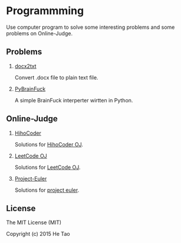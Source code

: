 Programmming
=============

Use computer program to solve some interesting problems and some problems on Online-Judge.

Problems
--------

1. [docx2txt][1]

    Convert .docx file to plain text file.

5. [PyBrainFuck][5]

    A simple BrainFuck interperter wirtten in Python.

Online-Judge
-------------

1. [HihoCoder][2]

    Solutions for [HihoCoder OJ][6].

2. [LeetCode OJ][3]

    Solutions for [LeetCode OJ][7].

3. [Project-Euler][4]

    Solutions for [project euler][8].

License
--------

The MIT License (MIT)

Copyright (c) 2015 He Tao


<!---------------------------------------links---------------------------------------->

[1]: https://github.com/He-Tao/Programming/tree/master/docx2txt  "docx2txt"
[2]: https://github.com/He-Tao/Programming/tree/master/HihoCoder  "HihoCoder"
[3]: https://github.com/He-Tao/Programming/tree/master/LeetCode-OJ  "LeetCode-OJ"
[4]: https://github.com/He-Tao/Programming/tree/master/Project-Euler  "Project Euler"
[5]: https://github.com/He-Tao/Programming/tree/master/PyBrainFuck  "PyBrainFuck"
[6]: http://hihocoder.com  "HihoCoder"
[7]: https://leetcode.com  "LeetCode OJ"
[8]: https://projecteuler.net  "Project Euler"

